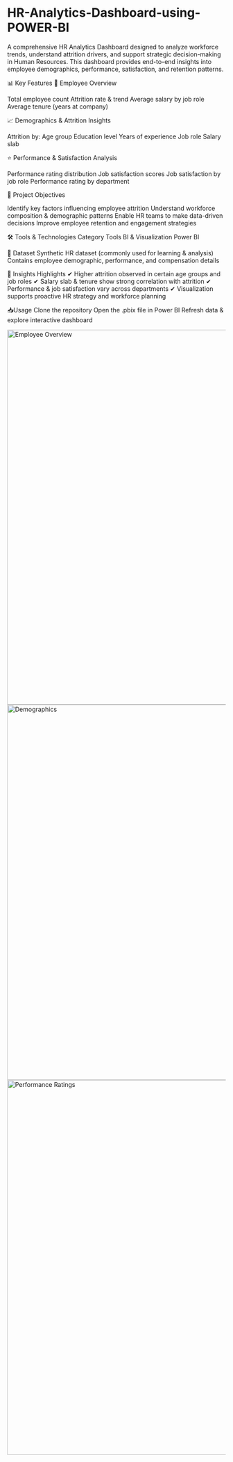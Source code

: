 # HR-Analytics-Dashboard-using-POWER-BI
A comprehensive HR Analytics Dashboard designed to analyze workforce trends, understand attrition drivers, and support strategic decision-making in Human Resources. This dashboard provides end-to-end insights into employee demographics, performance, satisfaction, and retention patterns.

📊 Key Features
👥 Employee Overview

Total employee count
Attrition rate & trend
Average salary by job role
Average tenure (years at company)

📈 Demographics & Attrition Insights

Attrition by:
Age group
Education level
Years of experience
Job role
Salary slab

⭐ Performance & Satisfaction Analysis

Performance rating distribution
Job satisfaction scores
Job satisfaction by job role
Performance rating by department

🎯 Project Objectives

Identify key factors influencing employee attrition
Understand workforce composition & demographic patterns
Enable HR teams to make data-driven decisions
Improve employee retention and engagement strategies

🛠️ Tools & Technologies
Category	Tools
BI & Visualization	Power BI

📎 Dataset
Synthetic HR dataset (commonly used for learning & analysis)
Contains employee demographic, performance, and compensation details

🧠 Insights Highlights
✔ Higher attrition observed in certain age groups and job roles
✔ Salary slab & tenure show strong correlation with attrition
✔ Performance & job satisfaction vary across departments
✔ Visualization supports proactive HR strategy and workforce planning

📥Usage
Clone the repository
Open the .pbix file in Power BI 
Refresh data & explore interactive dashboard

<img width="1530" height="862" alt="Employee Overview " src="https://github.com/user-attachments/assets/5f3e27f8-b6db-4475-b5ea-7fef2b53728f" />
<img width="1533" height="863" alt="Demographics" src="https://github.com/user-attachments/assets/5ed2b754-0e20-4cf7-adcf-41226551b987" />
<img width="1547" height="862" alt="Performance Ratings" src="https://github.com/user-attachments/assets/2d96f45d-d2bb-4a6b-9348-d3ad9d8b3f9a" />
